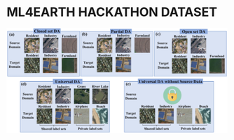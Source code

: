 # ML4EARTH HACKATHON DATASET
![Alt text](https://github.com/zhu-xlab/UniDA/blob/main/SGD-MA/image/fig1.jpg)
